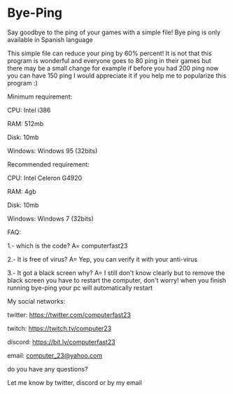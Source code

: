 # Bye-Ping
Say goodbye to the ping of your games with a simple file!
Bye ping is only available in Spanish language

This simple file can reduce your ping by 60% percent! It is not that this program is wonderful and everyone goes to 80 ping in their games but there may be a small change for example if before you had 200 ping now you can have 150 ping I would appreciate it if you help me to popularize this program :)

Minimum requirement:

CPU: Intel i386

RAM: 512mb

Disk: 10mb

Windows: Windows 95 (32bits)


Recommended requirement:

CPU: Intel Celeron G4920

RAM: 4gb

Disk: 10mb

Windows: Windows 7 (32bits)



FAQ:

1.- which is the code?
A= computerfast23

2.- It is free of virus?
A= Yep, you can verify it with your anti-virus

3.- It got a black screen why? 
A= I still don't know clearly but to remove the black screen you have to restart the computer, don't worry! when you finish running bye-ping your pc will automatically restart


My social networks:

twitter: https://twitter.com/computerfast23

twitch: https://twitch.tv/computer23

discord: https://bit.ly/computerfast23

email: computer_23@yahoo.com 


do you have any questions?

Let me know by twitter, discord or by my email
